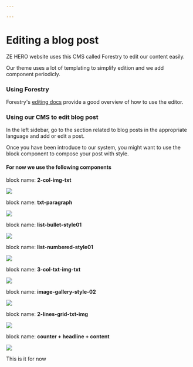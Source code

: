 ```yaml
---

---
```

# Editing a blog post

ZE HERO website uses this CMS called Forestry to edit our content easily.

Our theme uses a lot of templating to simplify edition and we add component periodicly.

### Using Forestry

Forestry's [editing docs](https://forestry.io/docs/editing/) provide a good overview of how to use the editor.

### Using our CMS to edit blog post

In the left sidebar, go to the section related to blog posts in the appropriate language and add or edit a post.

Once you have been introduce to our system, you might want to use the block component to compose your post with style.

#### For now we use the following components

block name: **2-col-img-txt**

![](https://res.cloudinary.com/deddrj0yb/image/upload/c_fill,w_800/v1639669858/website/admin%20forestry/2-col-img-txt_gvhzo2.png)

block name: **txt-paragraph**

![](https://res.cloudinary.com/deddrj0yb/image/upload/c_fill,w_800/v1639669858/website/admin%20forestry/txt-paragraph_c9oxb2.png)

block name: **list-bullet-style01**

![](https://res.cloudinary.com/deddrj0yb/image/upload/c_fill,w_800/v1639669858/website/admin%20forestry/list-bullet-style01_unsgfq.png)

block name: **list-numbered-style01**

![](https://res.cloudinary.com/deddrj0yb/image/upload/c_fill,w_800/v1639669859/website/admin%20forestry/list-numbered-style01_fb66im.png)

block name: **3-col-txt-img-txt**

![](https://res.cloudinary.com/deddrj0yb/image/upload/c_fill,w_800/v1639669859/website/admin%20forestry/3-col-txt-img-txt_thmzmt.png)

block name: **image-gallery-style-02**

![](https://res.cloudinary.com/deddrj0yb/image/upload/c_fill,w_800/v1639669861/website/admin%20forestry/image-gallery-style-02_vqcfpv.png)

block name: **2-lines-grid-txt-img**

![](https://res.cloudinary.com/deddrj0yb/image/upload/c_fill,w_800/v1639669860/website/admin%20forestry/2-lines-grid-txt-img_h5t9fy.png)

block name: **counter + headline + content**

![](https://res.cloudinary.com/deddrj0yb/image/upload/v1640094001/website/admin%20forestry/numberInfo_bbihcs.png)

This is it for now